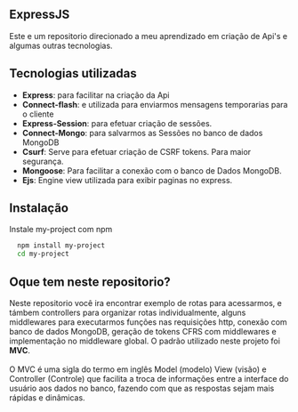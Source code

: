 
## ExpressJS
Este e um repositorio direcionado a meu aprendizado em criação de Api's e algumas outras tecnologias.
## Tecnologias utilizadas

- **Express**: para facilitar na criação da Api
- **Connect-flash**: e utilizada para enviarmos mensagens temporarias para o cliente
- **Express-Session**: para efetuar criação de sessões.
- **Connect-Mongo**: para salvarmos as Sessões no banco de dados MongoDB
- **Csurf**: Serve para efetuar criação de CSRF tokens. Para maior segurança.
- **Mongoose**: Para facilitar a conexão com o banco de Dados MongoDB.
- **Ejs**: Engine view utilizada para exibir paginas no express.



## Instalação

Instale my-project com npm

```bash
  npm install my-project
  cd my-project
```
    
## Oque tem neste repositorio?
Neste repositorio você ira encontrar exemplo de rotas para acessarmos, e támbem controllers para organizar rotas individualmente, alguns middlewares para executarmos funções nas requisições http, conexão com banco de dados MongoDB, geração de tokens CFRS com middlewares e implementação no middleware global.
O padrão utilizado neste projeto foi **MVC**. <br>
<br>
O MVC é uma sigla do termo em inglês Model (modelo) View (visão) e Controller (Controle) que facilita a troca de informações entre a interface do usuário aos dados no banco, fazendo com que as respostas sejam mais rápidas e dinâmicas.


